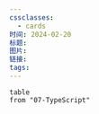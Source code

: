```yaml
---
cssclasses:
  - cards
时间: 2024-02-20
标题: 
图片: 
链接: 
tags:
---
```


```dataview
table
from "07-TypeScript"
```

